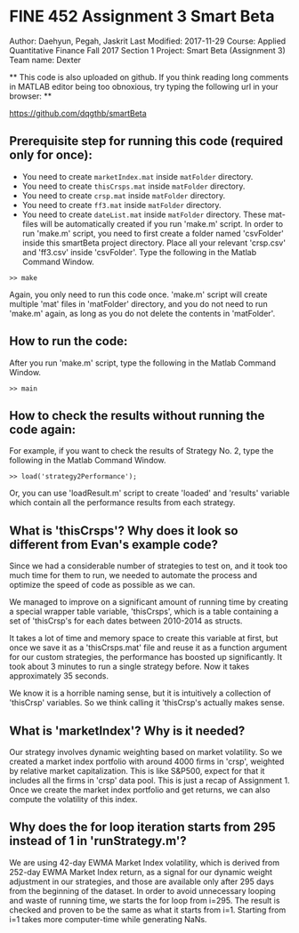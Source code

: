 # FINE 452 Assignment 3 Smart Beta
Author: Daehyun, Pegah, Jaskrit
Last Modified: 2017-11-29
Course: Applied Quantitative Finance Fall 2017 Section 1
Project: Smart Beta (Assignment 3)
Team name: Dexter

** This code is also uploaded on github. If you think reading long comments in MATLAB editor being too obnoxious, try typing the following url in your browser: **

https://github.com/dqgthb/smartBeta

## Prerequisite step for running this code (required only for once):
- You need to create `marketIndex.mat` inside `matFolder` directory.
- You need to create `thisCrsps.mat` inside `matFolder` directory.
- You need to create `crsp.mat` inside `matFolder` directory.
- You need to create `ff3.mat` inside `matFolder` directory.
- You need to create `dateList.mat` inside `matFolder` directory.
These mat-files will be automatically created if you run 'make.m' script.
In order to run 'make.m' script, you need to first create a folder named 'csvFolder' inside this smartBeta project directory. Place all your relevant 'crsp.csv' and 'ff3.csv' inside 'csvFolder'.
Type the following in the Matlab Command Window.
```
>> make
```
Again, you only need to run this code once. 'make.m' script will create multiple 'mat' files in 'matFolder' directory, and you do not need to run 'make.m' again, as long as you do not delete the contents in 'matFolder'.

## How to run the code:
After you run 'make.m' script, type the following in the Matlab Command Window.
```
>> main
```

## How to check the results without running the code again:
For example, if you want to check the results of Strategy No. 2,
type the following in the Matlab Command Window.
```
>> load('strategy2Performance');
```
Or, you can use 'loadResult.m' script to create 'loaded' and 'results' variable which contain all the performance results from each strategy.

## What is 'thisCrsps'? Why does it look so different from Evan's example code?
Since we had a considerable number of strategies to test on, and it took too much time for them to run, we needed to automate the process and optimize the speed of code as possible as we can.

We managed to improve on a significant amount of running time by creating a special wrapper table variable, 'thisCrsps', which is a table containing a set of 'thisCrsp's for each dates between 2010-2014 as structs.

It takes a lot of time and memory space to create this variable at first, but once we save it as a 'thisCrsps.mat' file and reuse it as a function argument for our custom strategies, the performance has boosted up significantly. It took about 3 minutes to run a single strategy before. Now it takes approximately 35 seconds.

We know it is a horrible naming sense, but it is intuitively a collection of 'thisCrsp' variables. So we think calling it 'thisCrsp's actually makes sense.

## What is 'marketIndex'? Why is it needed?
Our strategy involves dynamic weighting based on market volatility. So we created a market index portfolio with around 4000 firms in 'crsp', weighted by relative market capitalization. This is like S&P500, expect for that it includes all the firms in 'crsp' data pool. This is just a recap of Assignment 1. Once we create the market index portfolio and get returns, we can also compute the volatility of this index.

## Why does the for loop iteration starts from 295 instead of 1 in 'runStrategy.m'?
We are using 42-day EWMA Market Index volatility, which is derived from 252-day EWMA Market Index return, as a signal for our dynamic weight adjustment in our strategies, and those are available only after 295 days from the beginning of the dataset. In order to avoid unnecessary looping and waste of running time, we starts the for loop from i=295. The result is checked and proven to be the same as what it starts from i=1. Starting from i=1 takes more computer-time while generating NaNs.

